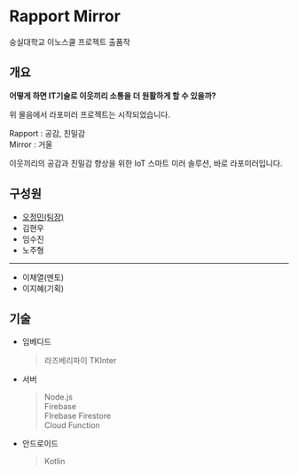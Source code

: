 # Rapport Mirror  

숭실대학교 이노스쿨 프로젝트 출품작  

## 개요
**어떻게 하면 IT기술로 이웃끼리 소통을 더 원활하게 할 수 있을까?**  

위 물음에서 라포미러 프로젝트는 시작되었습니다.  

Rapport : 공감, 친밀감  
Mirror : 거울  

이웃끼리의 공감과 친밀감 향상을 위한 IoT 스마트 미러 솔루션, 바로 라포미러입니다.

## 구성원
- [오정민(팀장)](https://github.com/owjs3901/)
- 김현우
- 임수진
- 노주형
___
- 이채열(멘토)
- 이지혜(기획)  

## 기술

- 임베디드
  >라즈베리파이
  >TKInter
- 서버
  >Node.js  
  >Firebase  
  >FIrebase Firestore  
  >Cloud Function
- 안드로이드
  >Kotlin
